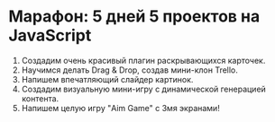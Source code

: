 # Марафон: 5 дней 5 проектов на JavaScript
1. Создадим очень красивый плагин раскрывающихся карточек. 
2. Научимся делать Drag & Drop, создав мини-клон Trello.
3. Напишем впечатляющий слайдер картинок.
4. Создадим визуальную мини-игру с динамической генерацией контента.
5. Напишем целую игру "Aim Game" с 3мя экранами!